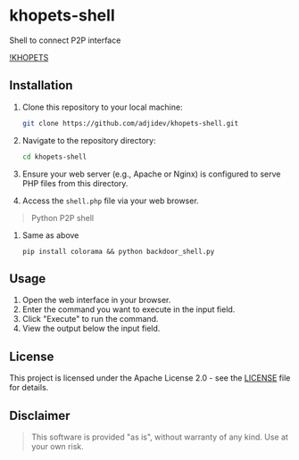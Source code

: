# khopets-shell
Shell to connect P2P interface

[!KHOPETS]([khopets.png](https://github.com/AdjiDev/khopets-shell/blob/main/khopets.png))

## Installation

1. Clone this repository to your local machine:
    ```bash
    git clone https://github.com/adjidev/khopets-shell.git
    ```

2. Navigate to the repository directory:
    ```bash
    cd khopets-shell
    ```

3. Ensure your web server (e.g., Apache or Nginx) is configured to serve PHP files from this directory.

4. Access the `shell.php` file via your web browser.


> Python P2P shell
1. Same as above
   ```
   pip install colorama && python backdoor_shell.py
   ```

## Usage

1. Open the web interface in your browser.
2. Enter the command you want to execute in the input field.
3. Click "Execute" to run the command.
4. View the output below the input field.

## License

This project is licensed under the Apache License 2.0 - see the [LICENSE](LICENSE) file for details.

## Disclaimer

> This software is provided "as is", without warranty of any kind. Use at your own risk.

